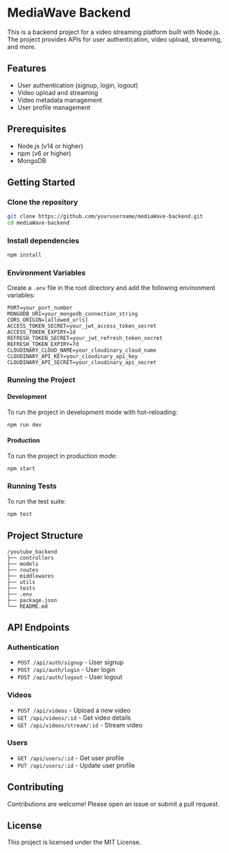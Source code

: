 # MediaWave Backend

This is a backend project for a video streaming platform built with Node.js. The project provides APIs for user authentication, video upload, streaming, and more.

## Features

- User authentication (signup, login, logout)
- Video upload and streaming
- Video metadata management
- User profile management

## Prerequisites

- Node.js (v14 or higher)
- npm (v6 or higher)
- MongoDB

## Getting Started

### Clone the repository

```bash
git clone https://github.com/yourusername/mediaWave-backend.git
cd mediaWave-backend
```

### Install dependencies

```bash
npm install
```

### Environment Variables

Create a `.env` file in the root directory and add the following environment variables:

```
PORT=your_port_number
MONGODB_URI=your_mongodb_connection_string
CORS_ORIGIN=[allowed_urls]
ACCESS_TOKEN_SECRET=your_jwt_access_token_secret
ACCESS_TOKEN_EXPIRY=1d
REFRESH_TOKEN_SECRET=your_jwt_refresh_token_secret
REFRESH_TOKEN_EXPIRY=7d
CLOUDINARY_CLOUD_NAME=your_cloudinary_cloud_name
CLOUDINARY_API_KEY=your_cloudinary_api_key
CLOUDINARY_API_SECRET=your_cloudinary_api_secret
```

### Running the Project

#### Development

To run the project in development mode with hot-reloading:

```bash
npm run dev
```

#### Production

To run the project in production mode:

```bash
npm start
```

### Running Tests

To run the test suite:

```bash
npm test
```

## Project Structure

```
/youtube_backend
├── controllers
├── models
├── routes
├── middlewares
├── utils
├── tests
├── .env
├── package.json
└── README.md
```

## API Endpoints

### Authentication

- `POST /api/auth/signup` - User signup
- `POST /api/auth/login` - User login
- `POST /api/auth/logout` - User logout

### Videos

- `POST /api/videos` - Upload a new video
- `GET /api/videos/:id` - Get video details
- `GET /api/videos/stream/:id` - Stream video

### Users

- `GET /api/users/:id` - Get user profile
- `PUT /api/users/:id` - Update user profile

## Contributing

Contributions are welcome! Please open an issue or submit a pull request.

## License

This project is licensed under the MIT License.

